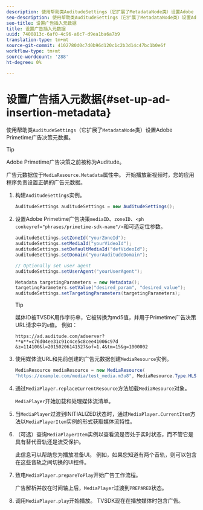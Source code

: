 ```yaml
---
description: 使用帮助类AuditudeSettings（它扩展了MetadataNode类）设置Adobe Primetime广告决策元数据。
seo-description: 使用帮助类AuditudeSettings（它扩展了MetadataNode类）设置Adobe Primetime广告决策元数据。
seo-title: 设置广告插入元数据
title: 设置广告插入元数据
uuid: 7400813c-6af0-4c96-a6c7-d9ea1ba6a7b9
translation-type: tm+mt
source-git-commit: 4102780d0c7d0b96d120c1c2b3d14c47bc1b0e6f
workflow-type: tm+mt
source-wordcount: '288'
ht-degree: 0%

---
```



# 设置广告插入元数据{#set-up-ad-insertion-metadata}

使用帮助类`AuditudeSettings`（它扩展了`MetadataNode`类）设置Adobe Primetime广告决策元数据。

>[!TIP]
>
>Adobe Primetime广告决策之前被称为Auditude。

广告元数据位于`MediaResource.Metadata`属性中。 开始播放新视频时，您的应用程序负责设置正确的广告元数据。

1. 构建`AuditudeSettings`实例。

   ```java
   AuditudeSettings auditudeSettings = new AuditudeSettings();
   ```

1. 设置Adobe Primetime广告决策`mediaID`、`zoneID`、`<ph conkeyref="phrases/primetime-sdk-name"/>`和可选定位参数。

   ```java
   auditudeSettings.setZoneId("yourZoneId"); 
   auditudeSettings.setMediaId("yourVideoId"); 
   auditudeSettings.setDefaultMediaId("defVideoId"); 
   auditudeSettings.setDomain("yourAuditudeDomain"); 
   
   // Optionally set user agent  
   auditudeSettings.setUserAgent("yourUserAgent"); 
   
   Metadata targetingParameters = new Metadata(); 
   targetingParameters.setValue("desired_param", "desired_value"); 
   auditudeSettings.setTargetingParameters(targetingParameters);
   ```

   >[!TIP]
   >
   >媒体ID被TVSDK用作字符串，它被转换为md5值，并用于Primetime广告决策URL请求中的`u`值。 例如：
   >
   >`https://ad.auditude.com/adserver? **u**=c76d04ee31c91c4ce5c8cee41006c97d &z=114100&l=20150206141527&of=1.4&tm=15&g=1000002`

1. 使用媒体流URL和先前创建的广告元数据创建`MediaResource`实例。

   ```java
   MediaResource mediaResource = new MediaResource( 
   "https://example.com/media/test_media.m3u8", MediaResource.Type.HLS, Metadata);
   ```

1. 通过`MediaPlayer.replaceCurrentResource`方法加载`MediaResource`对象。

   `MediaPlayer`开始加载和处理媒体流清单。

1. 当`MediaPlayer`过渡到INITIALIZED状态时，通过`MediaPlayer.CurrentItem`方法以`MediaPlayerItem`实例的形式获取媒体流特性。
1. （可选）查询`MediaPlayerItem`实例以查看流是否处于实时状态，而不管它是具有替代音轨还是流受保护。

   此信息可以帮助您为播放准备UI。 例如，如果您知道有两个音轨，则可以包含在这些音轨之间切换的UI控件。

1. 致电`MediaPlayer.prepareToPlay`开始广告工作流程。

   广告解析并放在时间轴上后，`MediaPlayer`过渡到`PREPARED`状态。
1. 调用`MediaPlayer.play`开始播放。
TVSDK现在在播放媒体时包含广告。

